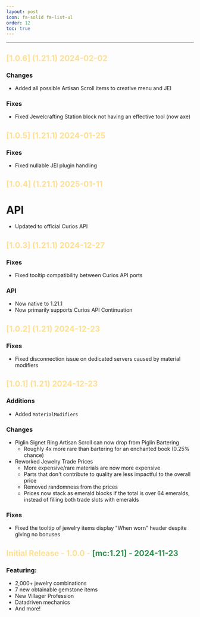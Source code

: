 ```yaml
---
layout: post
icon: fa-solid fa-list-ul
order: 12
toc: true
---
```


<style>
.yellow {
color:rgba(255, 194, 41, 0.5);
}

.yellow2 {
color:rgba(223, 187, 0, 0.91)
}

.yellow3 {
color:rgba(0, 120, 36, 0.81)
}
</style>

<hr>

## <span class="yellow"> [1.0.6] (1.21.1) 2024-02-02</span>
### Changes
- Added all possible Artisan Scroll items to creative menu and JEI

### Fixes
- Fixed Jewelcrafting Station block not having an effective tool (now axe)

## <span class="yellow"> [1.0.5] (1.21.1) 2024-01-25</span>
### Fixes
- Fixed nullable JEI plugin handling

## <span class="yellow"> [1.0.4] (1.21.1) 2025-01-11</span>
# API
- Updated to official Curios API

## <span class="yellow"> [1.0.3] (1.21.1) 2024-12-27</span>
### Fixes
- Fixed tooltip compatibility between Curios API ports

### API
- Now native to 1.21.1
- Now primarily supports Curios API Continuation

## <span class="yellow"> [1.0.2] (1.21) 2024-12-23</span>
### Fixes
- Fixed disconnection issue on dedicated servers caused by material modifiers

## <span class="yellow"> [1.0.1] (1.21) 2024-12-23</span>
### Additions
- Added `MaterialModifiers`

### Changes
- Piglin Signet Ring Artisan Scroll can now drop from Piglin Bartering
  - Roughly 4x more rare than bartering for an enchanted book (0.25% chance)
- Reworked Jewelry Trade Prices
  - More expensive/rare materials are now more expensive
  - Parts that don't contribute to quality are less impactful to the overall price
  - Removed randomness from the prices
  - Prices now stack as emerald blocks if the total is over 64 emeralds, instead of filling both trade slots with emeralds

### Fixes
- Fixed the tooltip of jewelry items display "When worn" header despite giving no bonuses 

## <span class="yellow"> Initial Release - 1.0.0 - </span> <span class="yellow3"> [mc:1.21] - 2024-11-23</span>

### Featuring:
- 2,000+ jewelry combinations
- 7 new obtainable gemstone items
- New Villager Profession
- Datadriven mechanics
- And more!


